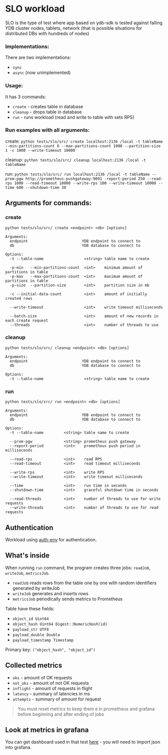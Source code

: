 # SLO workload

SLO is the type of test where app based on ydb-sdk is tested against falling YDB cluster nodes, tablets, network
(that is possible situations for distributed DBs with hundreds of nodes)

### Implementations:

There are two implementations:

- `sync`
- `async` (now unimplemented)

### Usage:

It has 3 commands:

- `create`  - creates table in database
- `cleanup` - drops table in database
- `run`     - runs workload (read and write to table with sets RPS)

### Run examples with all arguments:

create:
`python tests/slo/src/ create localhost:2136 /local -t tableName
--min-partitions-count 6 --max-partitions-count 1000 --partition-size 1 -с 1000
--write-timeout 10000`

cleanup:
`python tests/slo/src/ cleanup localhost:2136 /local -t tableName`

run:
`python tests/slo/src/ run localhost:2136 /local -t tableName
--prom-pgw http://prometheus-pushgateway:9091 -report-period 250
--read-rps 1000 --read-timeout 10000
--write-rps 100 --write-timeout 10000
--time 600 --shutdown-time 30`

## Arguments for commands:

### create
`python tests/slo/src/ create <endpoint> <db> [options]`

```
Arguments:
  endpoint                        YDB endpoint to connect to
  db                              YDB database to connect to

Options:
  -t --table-name                  <string> table name to create

  -p-min   --min-partitions-count  <int>    minimum amount of partitions in table
  -p-max   --max-partitions-count  <int>    maximum amount of partitions in table
  -p-size  --partition-size        <int>    partition size in mb

  -c --initial-data-count          <int>    amount of initially created rows

  --write-timeout                  <int>    write timeout milliseconds

  --batch-size                     <int>    amount of new records in each create request
  --threads                        <int>    number of threads to use

```

### cleanup
`python tests/slo/src/ cleanup <endpoint> <db> [options]`

```
Arguments:
  endpoint                        YDB endpoint to connect to
  db                              YDB database to connect to

Options:
  -t --table-name                  <string> table name to create
```

### run
`python tests/slo/src/ run <endpoint> <db> [options]`

```
Arguments:
  endpoint                        YDB endpoint to connect to
  db                              YDB database to connect to

Options:
  -t --table-name         <string> table name to create

  --prom-pgw              <string> prometheus push gateway
  --report-period         <int>    prometheus push period in milliseconds

  --read-rps              <int>    read RPS
  --read-timeout          <int>    read timeout milliseconds

  --write-rps             <int>    write RPS
  --write-timeout         <int>    write timeout milliseconds

  --time                  <int>    run time in seconds
  --shutdown-time         <int>    graceful shutdown time in seconds

  --read-threads          <int>    number of threads to use for write requests
  --write-threads         <int>    number of threads to use for read requests
```

## Authentication

Workload using [auth-env](https://ydb.yandex-team.ru/docs/reference/ydb-sdk/recipes/auth-env) for authentication.

## What's inside
When running `run` command, the program creates three jobs: `readJob`, `writeJob`, `metricsJob`.

- `readJob`    reads rows from the table one by one with random identifiers generated by writeJob
- `writeJob`   generates and inserts rows
- `metricsJob` periodically sends metrics to Prometheus

Table have these fields:
- `object_id Uint64`
- `object_hash Uint64 Digest::NumericHash(id)`
- `payload_str UTF8`
- `payload_double Double`
- `payload_timestamp Timestamp`

Primary key: `("object_hash", "object_id")`

## Collected metrics
- `oks`      - amount of OK requests
- `not_oks`  - amount of not OK requests
- `inflight` - amount of requests in flight
- `latency`  - summary of latencies in ms
- `attempts` - summary of amount for request

> You must reset metrics to keep them `0` in prometheus and grafana before beginning and after ending of jobs

## Look at metrics in grafana
You can get dashboard used in that test [here](https://github.com/ydb-platform/slo-tests/blob/main/k8s/helms/grafana.yaml#L69) - you will need to import json into grafana.
